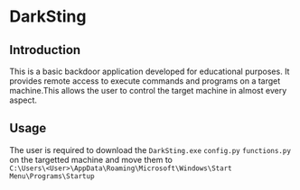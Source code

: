 # DarkSting

## Introduction
This is a basic backdoor application developed for educational purposes. It provides remote access to execute commands and programs on a target machine.This allows the user to control the target machine in almost every aspect.

## Usage
The user is required to download the 
```DarkSting.exe```
```config.py```
```functions.py``` 
on the targetted machine and move them to  
```C:\Users\<User>\AppData\Roaming\Microsoft\Windows\Start Menu\Programs\Startup```
